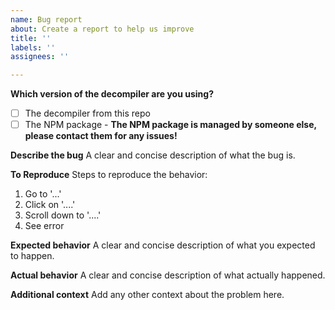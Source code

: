 ```yaml
---
name: Bug report
about: Create a report to help us improve
title: ''
labels: ''
assignees: ''

---
```


**Which version of the decompiler are you using?**
- [ ] The decompiler from this repo
- [ ] The NPM package - **The NPM package is managed by someone else, please contact them for any issues!**

**Describe the bug**
A clear and concise description of what the bug is.

**To Reproduce**
Steps to reproduce the behavior:
1. Go to '...'
2. Click on '....'
3. Scroll down to '....'
4. See error

**Expected behavior**
A clear and concise description of what you expected to happen.

**Actual behavior**
A clear and concise description of what actually happened.

**Additional context**
Add any other context about the problem here.
